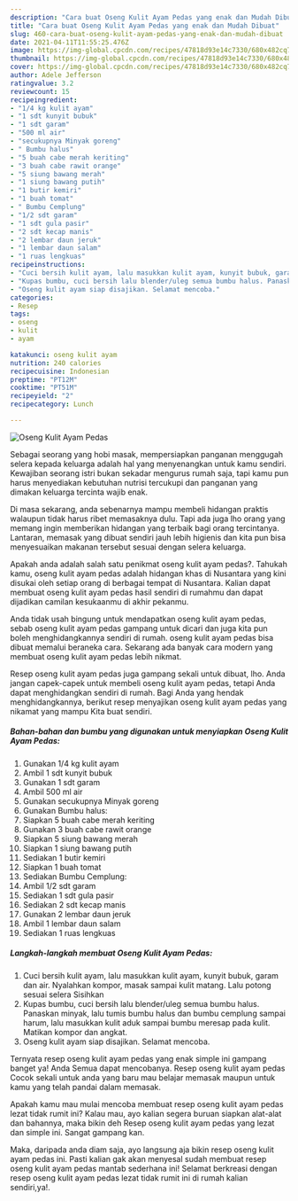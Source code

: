 ```yaml
---
description: "Cara buat Oseng Kulit Ayam Pedas yang enak dan Mudah Dibuat"
title: "Cara buat Oseng Kulit Ayam Pedas yang enak dan Mudah Dibuat"
slug: 460-cara-buat-oseng-kulit-ayam-pedas-yang-enak-dan-mudah-dibuat
date: 2021-04-11T11:55:25.476Z
image: https://img-global.cpcdn.com/recipes/47818d93e14c7330/680x482cq70/oseng-kulit-ayam-pedas-foto-resep-utama.jpg
thumbnail: https://img-global.cpcdn.com/recipes/47818d93e14c7330/680x482cq70/oseng-kulit-ayam-pedas-foto-resep-utama.jpg
cover: https://img-global.cpcdn.com/recipes/47818d93e14c7330/680x482cq70/oseng-kulit-ayam-pedas-foto-resep-utama.jpg
author: Adele Jefferson
ratingvalue: 3.2
reviewcount: 15
recipeingredient:
- "1/4 kg kulit ayam"
- "1 sdt kunyit bubuk"
- "1 sdt garam"
- "500 ml air"
- "secukupnya Minyak goreng"
- " Bumbu halus"
- "5 buah cabe merah keriting"
- "3 buah cabe rawit orange"
- "5 siung bawang merah"
- "1 siung bawang putih"
- "1 butir kemiri"
- "1 buah tomat"
- " Bumbu Cemplung"
- "1/2 sdt garam"
- "1 sdt gula pasir"
- "2 sdt kecap manis"
- "2 lembar daun jeruk"
- "1 lembar daun salam"
- "1 ruas lengkuas"
recipeinstructions:
- "Cuci bersih kulit ayam, lalu masukkan kulit ayam, kunyit bubuk, garam dan air. Nyalahkan kompor, masak sampai kulit matang. Lalu potong sesuai selera Sisihkan"
- "Kupas bumbu, cuci bersih lalu blender/uleg semua bumbu halus. Panaskan minyak, lalu tumis bumbu halus dan bumbu cemplung sampai harum, lalu masukkan kulit aduk sampai bumbu meresap pada kulit. Matikan kompor dan angkat."
- "Oseng kulit ayam siap disajikan. Selamat mencoba."
categories:
- Resep
tags:
- oseng
- kulit
- ayam

katakunci: oseng kulit ayam 
nutrition: 240 calories
recipecuisine: Indonesian
preptime: "PT12M"
cooktime: "PT51M"
recipeyield: "2"
recipecategory: Lunch

---
```



![Oseng Kulit Ayam Pedas](https://img-global.cpcdn.com/recipes/47818d93e14c7330/680x482cq70/oseng-kulit-ayam-pedas-foto-resep-utama.jpg)

Sebagai seorang yang hobi masak, mempersiapkan panganan menggugah selera kepada keluarga adalah hal yang menyenangkan untuk kamu sendiri. Kewajiban seorang istri bukan sekadar mengurus rumah saja, tapi kamu pun harus menyediakan kebutuhan nutrisi tercukupi dan panganan yang dimakan keluarga tercinta wajib enak.

Di masa  sekarang, anda sebenarnya mampu membeli hidangan praktis walaupun tidak harus ribet memasaknya dulu. Tapi ada juga lho orang yang memang ingin memberikan hidangan yang terbaik bagi orang tercintanya. Lantaran, memasak yang dibuat sendiri jauh lebih higienis dan kita pun bisa menyesuaikan makanan tersebut sesuai dengan selera keluarga. 



Apakah anda adalah salah satu penikmat oseng kulit ayam pedas?. Tahukah kamu, oseng kulit ayam pedas adalah hidangan khas di Nusantara yang kini disukai oleh setiap orang di berbagai tempat di Nusantara. Kalian dapat membuat oseng kulit ayam pedas hasil sendiri di rumahmu dan dapat dijadikan camilan kesukaanmu di akhir pekanmu.

Anda tidak usah bingung untuk mendapatkan oseng kulit ayam pedas, sebab oseng kulit ayam pedas gampang untuk dicari dan juga kita pun boleh menghidangkannya sendiri di rumah. oseng kulit ayam pedas bisa dibuat memalui beraneka cara. Sekarang ada banyak cara modern yang membuat oseng kulit ayam pedas lebih nikmat.

Resep oseng kulit ayam pedas juga gampang sekali untuk dibuat, lho. Anda jangan capek-capek untuk membeli oseng kulit ayam pedas, tetapi Anda dapat menghidangkan sendiri di rumah. Bagi Anda yang hendak menghidangkannya, berikut resep menyajikan oseng kulit ayam pedas yang nikamat yang mampu Kita buat sendiri.

<!--inarticleads1-->

##### Bahan-bahan dan bumbu yang digunakan untuk menyiapkan Oseng Kulit Ayam Pedas:

1. Gunakan 1/4 kg kulit ayam
1. Ambil 1 sdt kunyit bubuk
1. Gunakan 1 sdt garam
1. Ambil 500 ml air
1. Gunakan secukupnya Minyak goreng
1. Gunakan  Bumbu halus:
1. Siapkan 5 buah cabe merah keriting
1. Gunakan 3 buah cabe rawit orange
1. Siapkan 5 siung bawang merah
1. Siapkan 1 siung bawang putih
1. Sediakan 1 butir kemiri
1. Siapkan 1 buah tomat
1. Sediakan  Bumbu Cemplung:
1. Ambil 1/2 sdt garam
1. Sediakan 1 sdt gula pasir
1. Sediakan 2 sdt kecap manis
1. Gunakan 2 lembar daun jeruk
1. Ambil 1 lembar daun salam
1. Sediakan 1 ruas lengkuas




<!--inarticleads2-->

##### Langkah-langkah membuat Oseng Kulit Ayam Pedas:

1. Cuci bersih kulit ayam, lalu masukkan kulit ayam, kunyit bubuk, garam dan air. Nyalahkan kompor, masak sampai kulit matang. Lalu potong sesuai selera Sisihkan
1. Kupas bumbu, cuci bersih lalu blender/uleg semua bumbu halus. Panaskan minyak, lalu tumis bumbu halus dan bumbu cemplung sampai harum, lalu masukkan kulit aduk sampai bumbu meresap pada kulit. Matikan kompor dan angkat.
1. Oseng kulit ayam siap disajikan. Selamat mencoba.




Ternyata resep oseng kulit ayam pedas yang enak simple ini gampang banget ya! Anda Semua dapat mencobanya. Resep oseng kulit ayam pedas Cocok sekali untuk anda yang baru mau belajar memasak maupun untuk kamu yang telah pandai dalam memasak.

Apakah kamu mau mulai mencoba membuat resep oseng kulit ayam pedas lezat tidak rumit ini? Kalau mau, ayo kalian segera buruan siapkan alat-alat dan bahannya, maka bikin deh Resep oseng kulit ayam pedas yang lezat dan simple ini. Sangat gampang kan. 

Maka, daripada anda diam saja, ayo langsung aja bikin resep oseng kulit ayam pedas ini. Pasti kalian gak akan menyesal sudah membuat resep oseng kulit ayam pedas mantab sederhana ini! Selamat berkreasi dengan resep oseng kulit ayam pedas lezat tidak rumit ini di rumah kalian sendiri,ya!.

